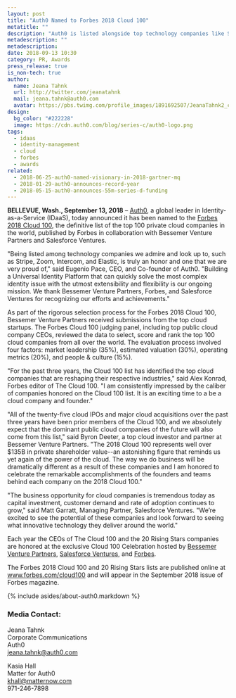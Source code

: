 ```yaml
---
layout: post
title: "Auth0 Named to Forbes 2018 Cloud 100"
metatitle: ""
description: "Auth0 is listed alongside top technology companies like Stripe, Zoom, Intercom, Elastic, and others."
metadescription: ""
metadescription: 
date: 2018-09-13 10:30
category: PR, Awards
press_release: true
is_non-tech: true
author:
  name: Jeana Tahnk
  url: http://twitter.com/jeanatahnk
  mail: jeana.tahnk@auth0.com
  avatar: https://pbs.twimg.com/profile_images/1891692507/JeanaTahnk2_crop_400x400.jpg
design:
  bg_color: "#222228"
  image: https://cdn.auth0.com/blog/series-c/auth0-logo.png
tags:
  - idaas
  - identity-management
  - cloud
  - forbes
  - awards
related:
  - 2018-06-25-auth0-named-visionary-in-2018-gartner-mq
  - 2018-01-29-auth0-announces-record-year
  - 2018-05-15-auth0-announces-55m-series-d-funding
---
```


**BELLEVUE, Wash., September 13, 2018** – [Auth0](https://auth0.com/), a global leader in Identity-as-a-Service (IDaaS), today announced it has been named to the [Forbes 2018 Cloud 100](https://www.forbes.com/cloud100/), the definitive list of the top 100 private cloud companies in the world, published by Forbes in collaboration with Bessemer Venture Partners and Salesforce Ventures. 

"Being listed among technology companies we admire and look up to, such as Stripe, Zoom, Intercom, and Elastic, is truly an honor and one that we are very proud of," said Eugenio Pace, CEO, and Co-founder of Auth0. "Building a Universal Identity Platform that can quickly solve the most complex identity issue with the utmost extensibility and flexibility is our ongoing mission. We thank Bessemer Venture Partners, Forbes, and Salesforce Ventures for recognizing our efforts and achievements."
 
As part of the rigorous selection process for the Forbes 2018 Cloud 100, Bessemer Venture Partners received submissions from the top cloud startups. The Forbes Cloud 100 judging panel, including top public cloud company CEOs, reviewed the data to select, score and rank the top 100 cloud companies from all over the world. The evaluation process involved four factors: market leadership (35%), estimated valuation (30%), operating metrics (20%), and people & culture (15%). 

"For the past three years, the Cloud 100 list has identified the top cloud companies that are reshaping their respective industries," said Alex Konrad, Forbes editor of The Cloud 100. "I am consistently impressed by the caliber of companies honored on the Cloud 100 list. It is an exciting time to a be a cloud company and founder." 

"All of the twenty-five cloud IPOs and major cloud acquisitions over the past three years have been prior members of the Cloud 100, and we absolutely expect that the dominant public cloud companies of the future will also come from this list," said Byron Deeter, a top cloud investor and partner at Bessemer Venture Partners. "The 2018 Cloud 100 represents well over $135B in private shareholder value--an astonishing figure that reminds us yet again of the power of the cloud. The way we do business will be dramatically different as a result of these companies and I am honored to celebrate the remarkable accomplishments of the founders and teams behind each company on the 2018 Cloud 100."

"The business opportunity for cloud companies is tremendous today as capital investment, customer demand and rate of adoption continues to grow," said Matt Garratt, Managing Partner, Salesforce Ventures. "We’re excited to see the potential of these companies and look forward to seeing what innovative technology they deliver around the world."
 
Each year the CEOs of The Cloud 100 and the 20 Rising Stars companies are honored at the exclusive Cloud 100 Celebration hosted by [Bessemer Venture Partners](https://www.bvp.com/), [Salesforce Ventures](https://www.salesforce.com/company/ventures/), and [Forbes](https://www.forbes.com/). 

The Forbes 2018 Cloud 100 and 20 Rising Stars lists are published online at www.forbes.com/cloud100 and will appear in the September 2018 issue of Forbes magazine.

{% include asides/about-auth0.markdown %}

### **Media Contact:**

Jeana Tahnk<br>
Corporate Communications<br>
Auth0<br>
[jeana.tahnk@auth0.com](mailto:jeana.tahnk@auth0.com)

Kasia Hall<br>
Matter for Auth0<br>
[khall@matternow.com](mailto:khall@matternow.com)<br>
971-246-7898
